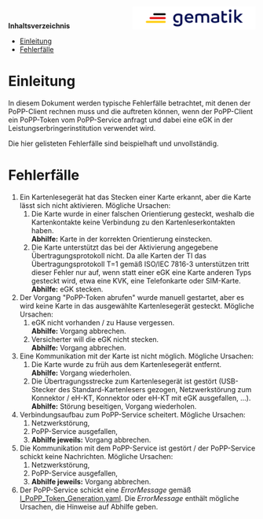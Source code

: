 <img align="right" width="250" src="../../images/Gematik_Logo_Flag_With_Background.png"/><br/>

**Inhaltsverzeichnis**

<!-- TOC -->
* [Einleitung](#einleitung)
* [Fehlerfälle](#fehlerfälle)
<!-- TOC -->

# Einleitung

In diesem Dokument werden typische Fehlerfälle betrachtet, mit denen der 
PoPP-Client rechnen muss und die auftreten können, wenn der PoPP-Client ein
PoPP-Token vom PoPP-Service anfragt und dabei eine eGK in der
Leistungserbringerinstitution verwendet wird.

Die hier gelisteten Fehlerfälle sind beispielhaft und unvollständig.

# Fehlerfälle

1. Ein Kartenlesegerät hat das Stecken einer Karte erkannt, aber die Karte 
   lässt sich nicht aktivieren. Mögliche Ursachen:
   1. Die Karte wurde in einer falschen Orientierung gesteckt, weshalb die 
      Kartenkontakte keine Verbindung zu den Kartenleserkontakten haben.  
      **Abhilfe:** Karte in der korrekten Orientierung einstecken.
   2. Die Karte unterstützt das bei der Aktivierung angegebene 
      Übertragungsprotokoll nicht.
      Da alle Karten der TI das Übertragungsprotokoll T=1 gemäß
      ISO/IEC 7816-3 unterstützen
      tritt dieser Fehler nur auf, wenn statt einer eGK eine Karte 
      anderen Typs gesteckt wird, etwa eine KVK, eine Telefonkarte oder 
      SIM-Karte.  
      **Abhilfe:** eGK stecken.
2. Der Vorgang "PoPP-Token abrufen" wurde manuell gestartet, aber es wird 
   keine Karte in das ausgewählte Kartenlesegerät gesteckt. Mögliche Ursachen:
   1. eGK nicht vorhanden / zu Hause vergessen.  
      **Abhilfe:** Vorgang abbrechen.
   2. Versicherter will die eGK nicht stecken.  
      **Abhilfe:** Vorgang abbrechen.
3. Eine Kommunikation mit der Karte ist nicht möglich. Mögliche Ursachen:
   1. Die Karte wurde zu früh aus dem Kartenlesegerät entfernt.  
      **Abhilfe:** Vorgang wiederholen.
   2. Die Übertragungsstrecke zum Kartenlesegerät ist gestört (USB-Stecker 
      des Standard-Kartenlesers gezogen, Netzwerkstörung zum Konnektor 
      / eH-KT, Konnektor oder eH-KT mit eGK ausgefallen, ...).  
      **Abhilfe:** Störung beseitigen, Vorgang wiederholen.
4. Verbindungsaufbau zum PoPP-Service scheitert. Mögliche Ursachen:
   1. Netzwerkstörung,
   2. PoPP-Service ausgefallen,
   3. **Abhilfe jeweils:** Vorgang abbrechen.
5. Die Kommunikation mit dem PoPP-Service ist gestört / der PoPP-Service 
   schickt keine Nachrichten. Mögliche Ursachen:
   1. Netzwerkstörung,
   2. PoPP-Service ausgefallen,
   3. **Abhilfe jeweils:** Vorgang abbrechen.
6. Der PoPP-Service schickt eine _ErrorMessage_ gemäß
   [I_PoPP_Token_Generation.yaml][].
   Die _ErrorMessage_ enthält mögliche Ursachen, die Hinweise auf Abhilfe 
   geben. 

[I_PoPP_Token_Generation.yaml]:https://github.com/gematik/api-popp/blob/main/src/openapi/I_PoPP_Token_Generation.yaml
